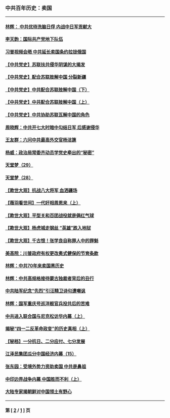 ### 中共百年历史：卖国
---
#### [林辉： 中共优待洗脑日俘 内战中日军贡献大](../../pages/nf1176117/n13624644.md?08010430) 
#### [李天韵：国际共产党地下队伍](../../pages/nf1176117/n13611808.md?08010430) 
#### [习普视频会晤 中共延长卖国条约拉拢俄国](../../pages/nf1176117/n13060971.md?08010430) 
#### [【中共党史】苏联扶共侵华阴谋的大揭发](../../pages/nf1176117/n13056050.md?08010430) 
#### [【中共党史】配合苏联肢解中国 分裂新疆](../../pages/nf1176117/n13040700.md?08010430) 
#### [【中共党史】中共配合苏联肢解中国（下）](../../pages/nf1176117/n13035660.md?08010430) 
#### [【中共党史】中共配合苏联肢解中国（上）](../../pages/nf1176117/n13030262.md?08010430) 
#### [【中共党史】中共协助苏联瓦解中国的角色](../../pages/nf1176117/n13018109.md?08010430) 
#### [周晓辉：中共开七大时暗中勾结日军 后感谢侵华](../../pages/nf1176117/n12921960.md?08010430) 
#### [王友群：六问中共最高外交官杨洁篪](../../pages/nf1176117/n12836495.md?08010430) 
#### [杨威：政治局常委齐动员学党史牵出的“秘密”](../../pages/nf1176117/n12764642.md?08010430) 
#### [天堂梦（29）](../../pages/nf1176117/n12408465.md?08010430) 
#### [天堂梦（28）](../../pages/nf1176117/n12408309.md?08010430) 
#### [【欺世大观】抗战八大将军 血洒疆场](../../pages/nf1176117/n12357044.md?08010430) 
#### [【薇羽看世间】一代奸相周恩来（上）](../../pages/nf1176117/n12401109.md?08010430) 
#### [【欺世大观】平型关和百团战役就是俩红气球](../../pages/nf1176117/n12359157.md?08010430) 
#### [【欺世大观】杨虎城走钢丝 “英雄”跌入地狱](../../pages/nf1176117/n12358840.md?08010430) 
#### [【欺世大观】千古恨！张学良自称罪人中的罪魁](../../pages/nf1176117/n12358629.md?08010430) 
#### [美高院：川普政府有权更改奥式健保的节育条款](../../pages/nf1176117/n12242171.md?08010430) 
#### [林辉：中共70年来卖国黑历史](../../pages/nf1176117/n11552181.md?08010430) 
#### [林辉：中共高规格接待蒙古独裁者背后的丑行](../../pages/nf1176117/n11225005.md?08010430) 
#### [中共陆军纪念“先烈”引汪精卫诗句遭嘲讽](../../pages/nf1176117/n11153345.md?08010430) 
#### [林辉：国军重庆号巡洋舰官兵投共后的苦难](../../pages/nf1176117/n10997801.md?08010430) 
#### [中共进入联合国与尼克松访华内幕（上）](../../pages/nf1176117/n10138788.md?08010430) 
#### [揭秘“四一二反革命政变”的历史真相（上）](../../pages/nf1176117/n9996650.md?08010430) 
#### [【秘档】一分抗日、二分应付、七分发展](../../pages/nf1176117/n9331484.md?08010430) 
#### [江泽民集团瓜分中国经济内幕（15）](../../pages/nf1176117/n9268584.md?08010430) 
#### [张东园：受境外势力资助卖国 中共是鼻祖](../../pages/nf1176117/n9272480.md?08010430) 
#### [中印边界战争内幕 中国胜而不利（上）](../../pages/nf1176117/n9252458.md?08010430) 
#### [大陆专家揭朝鲜对中国领土有野心](../../pages/nf1176117/n9074056.md?08010430) 

---
#### 第 [ [2](./2.md?08010430) / [1](./1.md?08010430) ] 页
